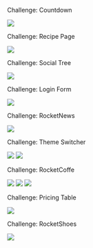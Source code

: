 Challenge: Countdown

<img src="https://i.imgur.com/bO6VKYs.png">

Challenge: Recipe Page

<img src="https://i.imgur.com/qoSOlSC.png">

Challenge: Social Tree

<img src="https://i.imgur.com/yef7vFp.png">

Challenge: Login Form

<img src="https://imgur.com/4zqX8cN.png">

Challenge: RocketNews

<img src="https://i.imgur.com/ddJi2nK.png">

Challenge: Theme Switcher

<img src="https://i.imgur.com/quFl4yg.png">
<img src="https://i.imgur.com/RMFUylX.png">

Challenge: RocketCoffe

<img src="https://i.imgur.com/fjCANCl.png">
<img src="https://i.imgur.com/TfnsZOD.png"> 
<img src="https://i.imgur.com/df9y7yM.png">

Challenge: Pricing Table

<img src="https://i.imgur.com/Y614zNj.png">

Challenge: RocketShoes

<img src="https://i.imgur.com/CgCWaht.png">
